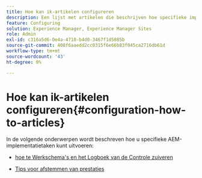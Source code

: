 ```yaml
---
title: Hoe kan ik-artikelen configureren
description: Een lijst met artikelen die beschrijven hoe specifieke implementatietaken in AEM kunnen worden uitgevoerd.
feature: Configuring
solution: Experience Manager, Experience Manager Sites
role: Admin
exl-id: c316a5d6-0e4a-4710-b4d0-3467f1d5085b
source-git-commit: 408f6aaedd2cc0315f6e66b83f045ca2716db61d
workflow-type: tm+mt
source-wordcount: '43'
ht-degree: 0%

---
```


# Hoe kan ik-artikelen configureren{#configuration-how-to-articles}

In de volgende onderwerpen wordt beschreven hoe u specifieke AEM-implementatietaken kunt uitvoeren:

<!--
* [How to Use the Log Viewer](https://helpx.adobe.com/experience-manager/kb/logsviewer.html)
-->

* [ hoe te Werkschema&#39;s en het Logboek van de Controle zuiveren ](https://experienceleague.adobe.com/en/docs/experience-cloud-kcs/kbarticles/ka-24590)

* [Tips voor afstemmen van prestaties](/help/sites-deploying/configuring-performance.md)

<!--
* [How to Remove Features From the Welcome Screen](/help/sites-developing/customizing-the-welcome-console.md)

* [How to Turn Off the Location Tracker Feature](https://helpx.adobe.com/experience-manager/kb/turn-off-geolocation.html)
-->
